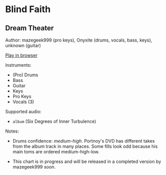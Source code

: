 # Blind Faith

## Dream Theater

Author: mazegeek999 (pro keys), Onyxite (drums, vocals, bass, keys), unknown (guitar)

[Play in browser](http://pages.cs.wisc.edu/~tolly/customs/dream-theater/blind-faith)

Instruments:

  * (Pro) Drums
  * Bass
  * Guitar
  * Keys
  * Pro Keys
  * Vocals (3)

Supported audio:

  * `album` (Six Degrees of Inner Turbulence)

Notes:

  * Drums confidence: *medium-high*. Portnoy's DVD has different takes from the album track in many places. Some fills look odd because his main toms are ordered medium-high-low.

  * This chart is in progress and will be released in a completed version by mazegeek999 soon.

